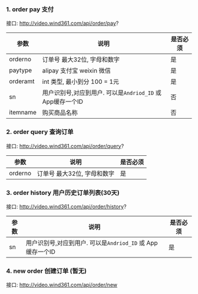 ### 1. order pay 支付
接口: http://video.wind361.com/api/order/pay?
  
| 参数 | 说明     | 是否必须 
|---- | ------------ |  ---- 
| orderno |  订单号 最大32位, 字母和数字 | 是
| paytype |   alipay 支付宝  weixin 微信   | 是
| orderamt | int 类型, 最小到分  100 = 1元 | 是
| sn | 用户识别号,对应到用户. 可以是`Andriod_ID` 或 App缓存一个ID | 否
| itemname |  购买商品名称 | 否

### 2. order query 查询订单
接口: http://video.wind361.com/api/order/query?

| 参数 | 说明     | 是否必须 
|---- | ------------ |  ---- 
| orderno |  订单号 最大32位, 字母和数字 | 是 

### 3. order history 用户历史订单列表(30天)
接口: http://video.wind361.com/api/order/history?

| 参数 | 说明     | 是否必须 
|---- | ------------ |  ---- 
| sn | 用户识别号,对应到用户. 可以是`Andriod_ID` 或 App缓存一个ID | 是

### 4. new order 创建订单 (暂无)
接口: http://video.wind361.com/api/order/new